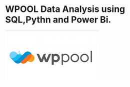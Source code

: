 # WPOOL Data Analysis using SQL,Pythn and Power Bi.

![WPPOOL Logo](https://github.com/IamBeep/WPPOOL-ANALYSIS/blob/main/download.jpg)
